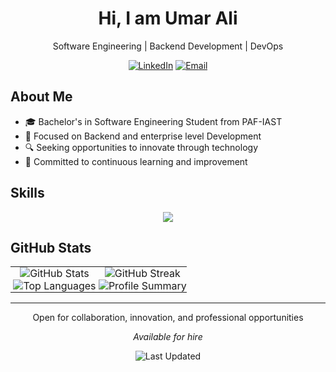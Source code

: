 <div align="center">
  <h1>Hi, I am Umar Ali</h1>
  <p>Software Engineering | Backend Development | DevOps</p>
  
  [![LinkedIn](https://img.shields.io/badge/LinkedIn-0077B5?style=flat-square&logo=linkedin&logoColor=white)](https://www.linkedin.com/in/umarrali)
  [![Email](https://img.shields.io/badge/Email-D14836?style=flat-square&logo=gmail&logoColor=white)](mailto:umarrali.pk@gmail.com)
</div>

## About Me

- 🎓 Bachelor's in Software Engineering Student from PAF-IAST
- 🚀 Focused on Backend and enterprise level Development
- 🔍 Seeking opportunities to innovate through technology
- 🌟 Committed to continuous learning and improvement

## Skills

<div align="center">
  <img src="https://skillicons.dev/icons?i=java,python,graphql,mongodb,mysql,postgres,docker,kubernetes,git" />
</div>

## GitHub Stats

<div align="center">
  <table>
    <tr>
      <td align="center" style="padding:0;width:50%;">
        <img src="https://github-readme-stats.vercel.app/api?username=umar-alii&show_icons=true&theme=radical&hide_border=true&count_private=true&bg_color=0D1117" alt="GitHub Stats" />
      </td>
      <td align="center" style="padding:0;width:50%;">
        <img src="https://github-readme-streak-stats.herokuapp.com/?user=umar-alii&theme=radical&hide_border=true&background=0D1117" alt="GitHub Streak" />
      </td>
    </tr>
    <tr>
      <td align="center" style="padding:0;width:50%;">
        <img src="https://github-readme-stats.vercel.app/api/top-langs/?username=umar-alii&layout=compact&theme=radical&hide_border=true&langs_count=10&hide=none" alt="Top Languages" />
      </td>
      <td align="center" style="padding:0;width:50%;">
        <img src="https://github-profile-summary-cards.vercel.app/api/cards/profile-details?username=umar-alii&theme=radical" alt="Profile Summary" />
      </td>
    </tr>
  </table>
</div>

---

<div align="center">
  <p>Open for collaboration, innovation, and professional opportunities</p>
  <p><i>Available for hire</i></p>
  <img src="https://img.shields.io/badge/Updated-2025--06--01%2019:29:53%20UTC-blue?style=flat-square&logo=github" alt="Last Updated" />
</div>
